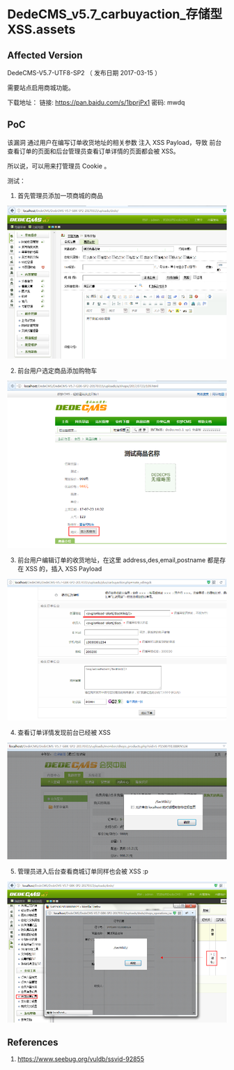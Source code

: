# DedeCMS_v5.7_carbuyaction_存储型XSS.assets

## Affected Version

DedeCMS-V5.7-UTF8-SP2  （ 发布日期  2017-03-15 ）

需要站点启用商城功能。

下载地址： 链接: https://pan.baidu.com/s/1bprjPx1 密码: mwdq


## PoC

该漏洞 通过用户在编写订单收货地址的相关参数 注入 XSS Payload，导致 前台查看订单的页面和后台管理员查看订单详情的页面都会被 XSS。

所以说，可以用来打管理员 Cookie 。

测试：

1. 首先管理员添加一项商城的商品

![](DedeCMS_v5.7_carbuyaction_存储型XSS.assets/add_good.png)

2. 前台用户选定商品添加购物车

![](DedeCMS_v5.7_carbuyaction_存储型XSS.assets/add_shopcar.png)

3. 前台用户编辑订单的收货地址，在这里 address,des,email,postname 都是存在 XSS 的，插入 XSS Payload

![](DedeCMS_v5.7_carbuyaction_存储型XSS.assets/edit_address.png)

4. 查看订单详情发现前台已经被 XSS

![](DedeCMS_v5.7_carbuyaction_存储型XSS.assets/xssed.png)

5. 管理员进入后台查看商城订单同样也会被 XSS  :p

![](DedeCMS_v5.7_carbuyaction_存储型XSS.assets/back_xssed.png)

## References

1. https://www.seebug.org/vuldb/ssvid-92855
